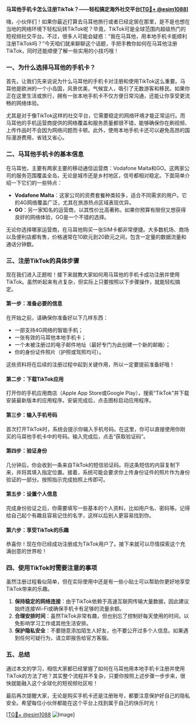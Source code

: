 **马耳他手机卡怎么注册TikTok？——轻松搞定海外社交平台[[TG💪+ @esim1088](https://t.me/s/esim1088)]**

嗨，小伙伴们！如果你最近打算去马耳他旅行或者已经定居在那里，是不是也想在当地的网络环境下轻松玩转TikTok呢？毕竟，TikTok可是全球范围内超级热门的短视频社交平台。不过，很多人可能会疑惑：“我在马耳他，用本地手机卡能顺利注册TikTok吗？”今天咱们就来聊聊这个话题，手把手教你如何在马耳他注册TikTok，同时还能顺便了解一些实用的小技巧哦！

### 一、为什么选择马耳他的手机卡？

首先，让我们先来说说为什么马耳他的手机卡对注册和使用TikTok这么重要。马耳他是欧洲的一个小岛国，风景优美，气候宜人，吸引了无数游客和移民。如果你正在这里生活或旅行，拥有一张本地手机卡不仅方便日常沟通，还能让你享受更流畅的网络体验。

尤其是对于像TikTok这样的社交平台，它需要稳定的网络环境才能正常运行。而马耳他的手机运营商提供的网络覆盖和服务质量都很不错，能够确保你在刷视频、上传作品时不会因为网络问题而卡顿。此外，使用本地手机卡还可以避免高昂的国际漫游费用，省钱又省心。

### 二、马耳他手机卡的基本信息

在马耳他，主要有两家主要的移动通信运营商：Vodafone Malta和GO。这两家公司的服务范围覆盖全岛，无论是城市还是乡村地区，信号都相对稳定。下面简单介绍一下它们的一些特点：

- **Vodafone Malta**：这家公司的资费套餐种类较多，适合不同需求的用户。它的4G网络覆盖广泛，尤其在旅游热点区域表现优异。
- **GO**：另一家知名的运营商，以其性价比高著称。如果你预算有限但又想获得良好的网络体验，GO是一个不错的选择。

无论你选择哪家运营商，在马耳他购买一张SIM卡都非常便捷。大多数机场、商场以及便利店都有售，价格通常在10欧元到20欧元之间，包含一定量的数据流量和通话分钟数。

### 三、注册TikTok的具体步骤

现在我们进入正题啦！接下来就教大家如何用马耳他的手机卡成功注册并使用TikTok。虽然听起来有点复杂，但实际上只要按照以下步骤操作，就能轻松搞定。

#### 第一步：准备必要的信息

在开始之前，请确保你准备好以下几样东西：
- 一部支持4G网络的智能手机；
- 一张有效的马耳他本地手机卡；
- 一个未被注册过的电子邮件地址（最好专门为此创建一个新的邮箱）；
- 你的身份证件照片（护照或驾照均可）。

这些资料将在后续的注册过程中起到关键作用，所以一定要提前准备好哦！

#### 第二步：下载TikTok应用

打开你的手机应用商店（Apple App Store或Google Play），搜索“TikTok”并下载安装最新版本的应用程序。安装完成后，点击图标启动应用程序。

#### 第三步：输入手机号码

首次打开TikTok时，系统会提示你输入手机号码。在这里，你可以直接使用你刚买的马耳他手机卡中的号码。输入完成后，点击“获取验证码”。

#### 第四步：验证身份

几分钟后，你会收到一条来自TikTok的短信验证码。将这条短信的内容复制下来，并将其填入指定位置。接着，系统可能会要求你上传身份证件的照片作为身份验证的一部分。按照指示完成拍照上传即可。

#### 第五步：设置个人信息

完成身份验证之后，你需要填写一些基本的个人资料，比如用户名、密码等。记得给自己起个有趣且容易记住的名字，这样以后别人更容易找到你。

#### 第六步：享受TikTok的乐趣

恭喜你！现在你已经成功注册成为TikTok用户了。接下来就可以尽情探索这个充满创意的世界啦！

### 四、使用TikTok时需要注意的事项

虽然注册过程看似简单，但在实际使用中还是有一些小贴士可以帮助你更好地享受TikTok带来的乐趣。

1. **保持稳定的网络连接**：由于TikTok依赖于高速互联网传输大量数据，因此建议始终连接Wi-Fi或确保手机卡有足够的流量余额。
2. **合理安排时间**：虽然TikTok非常有趣，但也别忘了控制好每天使用的时间，以免影响学习工作或其他生活安排。
3. **保护隐私安全**：不要随意添加陌生人好友，也不要公开过多个人信息。如果遇到任何可疑行为，请立即报告给官方客服。

### 五、总结

通过本文的学习，相信大家都已经掌握了如何在马耳他用本地手机卡注册并使用TikTok的方法了吧？其实整个流程并不复杂，只要你按照上述步骤一步步来，很快就能融入这个全球化的短视频社区啦！

最后再次提醒大家，无论是购买手机卡还是注册账号，都要注意保护好自己的隐私安全。希望每位小伙伴都能在这个平台上找到属于自己的快乐时光！

[[TG💪+ @esim1088](https://t.me/s/esim1088) ![Image](https://i.postimg.cc/4NQfJmqS/Snipaste-2025-05-13-00-14-12.png)]